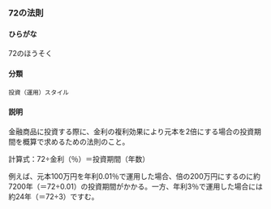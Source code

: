 <div style="display:none;">

## [あ行](securities-terms?id=あ行)
## [か行](securities-terms?id=か行)
## [さ行](securities-terms?id=さ行)
## [た行](securities-terms?id=た行)
## [な行](securities-terms?id=な行)
## [は行](securities-terms?id=は行)
## [ま行](securities-terms?id=ま行)
## [や行](securities-terms?id=や行)
## [ら行](securities-terms?id=ら行)
## [わ行](securities-terms?id=わ行)
## [英数字・記号](securities-terms?id=英数字・記号)

</div>

### 72の法則

#### ひらがな

72のほうそく

#### 分類

`投資（運用）スタイル`

#### 説明

金融商品に投資する際に、金利の複利効果により元本を2倍にする場合の投資期間を概算で求めるための法則のこと。
 
計算式：72÷金利（％）＝投資期間（年数）
 
例えば、元本100万円を年利0.01％で運用した場合、倍の200万円にするのに約7200年（＝72÷0.01）の投資期間がかかる。一方、年利3％で運用した場合には約24年（＝72÷3）ですむ。

